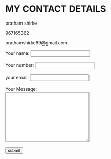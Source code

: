 <!DOCTYPE html>
<html lang="en" dir="ltr">
  <head>
    <meta charset="utf-8">
    <title></title>
  </head>
  <body>
    <h1>MY CONTACT DETAILS</h1>
    <p>pratham shirke</p>
    <p>967165362</p>
    <p>prathamshirke69@gmail.com</p>
    <form class="" action="mailto:cj44191@gmail.com" method="post">
      <label>Your name:</label>
      <input type="text" name="your name" value=""><br><br>
      <label>Your number:</label>
      <input type="number" name="your number" value=""><br><br>
      <label>your email:</label>
      <input type="email" name="your email" value=""><br><br>
      <label>Your  Message:</label><br>
    <textarea name="your Message" rows="10" cols="30"></textarea><br><br>
      <input type="submit" name="" value="submit"><br><br>
    </form>
  </body>
</html>
